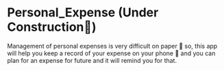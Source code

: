 # Personal_Expense (Under Construction:construction:)

Management of personal expenses is very difficult on paper :pencil: so, this app will help you keep a record of your expense  on your phone :iphone: and you can plan for an expense for future and it will remind you for that.
